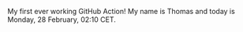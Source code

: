 My first ever working GitHub Action!
My name is Thomas and today is Monday, 28 February, 02:10 CET. 
